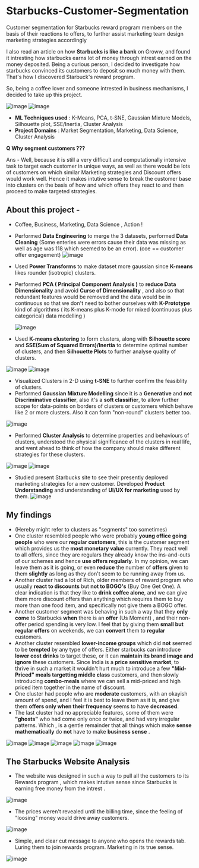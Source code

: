 # Starbucks-Customer-Segmentation
Customer segmentation for Starbucks reward program members on the basis of their reactions to offers, to further assist marketing team design marketing strategies accordingly 

I also read an article on how __Starbucks is like a bank__ on Groww, and found it intresting how starbucks earns lot of money through intrest earned on the money deposited. Being a curious person, I decided to investigate how starbucks convinced its customers to deposit so much money with them. That's how I discovered Starbuck's reward program. 

So, being a coffee lover and someone intrested in business mechanisms, I decided to take up this project.

![image](https://github.com/ayush-agarwal-0502/Starbucks-Customer-Segmentation/assets/86561124/db204c3c-5cdf-421c-a00c-ae3a7edb1287)
![image](https://github.com/ayush-agarwal-0502/Starbucks-Customer-Segmentation/assets/86561124/f259c730-3e60-49b1-96c4-4855bdcbb8d8)

* __ML Techniques used__ : K-Means, PCA, t-SNE, Gaussian Mixture Models, Silhouette plot, SSE/Inertia, Cluster Analysis
* __Project Domains__ : Market Segmentation, Marketing, Data Science, Cluster Analysis

__Q Why segment customers ???__

Ans - Well, because it is still a very difficult and computationally intensive task to target each customer in unique ways, as well as there would be lots of customers on which similar Marketing strategies and Discount offers would work well. Hence it makes intutive sense to break the customer base into clusters on the basis of how and which offers they react to and then proceed to make targeted strategies. 

## About this project - 

* Coffee, Business, Marketing, Data Science , Action !
* Performed __Data Engineering__ to merge the 3 datasets, performed __Data Cleaning__ (Some enteries were errors cause their data was missing as well as age was 118 which seemed to be an error).
  (coe == customer offer engagement) 
  ![image](https://github.com/ayush-agarwal-0502/Starbucks-Customer-Segmentation/assets/86561124/c0a1feb4-1d85-447b-baf9-54024092318d)
* Used __Power Transforms__ to make dataset more gaussian since __K-means__ likes rounder (isotropic) clusters. 
* Performed __PCA ( Principal Component Analysis )__ to __reduce Data Dimensionality__ and avoid __Curse of Dimensionality__ , and also so that redundant features would be removed and the data would be in continuous so that we don't need to bother ourselves with __K-Prototype__ kind of algorithms ( its K-means plus K-mode for mixed (continuous plus categorical) data modelling )

  ![image](https://github.com/ayush-agarwal-0502/Starbucks-Customer-Segmentation/assets/86561124/1a255f79-1cc9-4951-a4b7-80d41a1d8a93)
*  Used __K-means clustering__ to form clusters, along with __Silhouette score__ and __SSE(Sum of Squared Errors)/Inertia__ to determine optimal number of clusters, and then __Silhouette Plots__ to further analyse quality of clusters.

  ![image](https://github.com/ayush-agarwal-0502/Starbucks-Customer-Segmentation/assets/86561124/155c5309-a368-4d9d-b12b-5e11b42cc21c)
  ![image](https://github.com/ayush-agarwal-0502/Starbucks-Customer-Segmentation/assets/86561124/8d942e41-e5d4-4a51-baa5-d3b98c8eb68b)

* Visualized Clusters in 2-D using __t-SNE__ to further confirm the feasiblity of clusters.
* Performed __Gaussian Mixture Modelling__ since it is a __Generative__ and __not Discriminative classifier__, also it's a __soft classifier__, to allow further scope for data-points on borders of clusters or customers which behave like 2 or more clusters. Also it can form "non-round" clusters better too.

![image](https://github.com/ayush-agarwal-0502/Starbucks-Customer-Segmentation/assets/86561124/0ab1cd2a-f119-41d3-9087-843c254f21ba)
* Performed __Cluster Analysis__ to determine properties and behaviours of clusters, understood the physical significance of the clusters in real life, and went ahead to think of how the company should make different strategies for these clusters.

![image](https://github.com/ayush-agarwal-0502/Starbucks-Customer-Segmentation/assets/86561124/4c00ceb4-8854-4e78-a2d9-37ae7697cc90)
![image](https://github.com/ayush-agarwal-0502/Starbucks-Customer-Segmentation/assets/86561124/54e5b072-98b6-4ebb-ae5a-249c78387f0b)

* Studied present Starbucks site to see their presently deployed marketing strategies for a new customer. Developed __Product Understanding__ and understanding of __UI/UX for marketing__ used by them.
![image](https://github.com/ayush-agarwal-0502/Starbucks-Customer-Segmentation/assets/86561124/f9dc02b5-9f9f-4196-96e5-dfe57887d4b0)


## My findings 

* (Hereby might refer to clusters as "segments" too sometimes)
* One cluster resembled people who were probably __young office going people__ who were our __regular customers__, this is the customer segment which provides us the __most monetary value__ currently. They react well to all offers, since they are regulars they already know the ins-and-outs of our schemes and hence __use offers regularly__. In my opinion, we can leave them as it is going, or even __reduce__ the number of __offers__ given to them __slightly__ as long as they don't seem to be running away from us. 
* Another cluster had a lot of Rich, older members of reward program who usually __react to discounts__ but __not to BOGO's__ (Buy One Get One). A clear indication is that they like to __drink coffee alone__, and we can give them more discount offers than anything which requires them to buy more than one food item, and specifically not give them a BOGO offer.
* Another customer segment was behaving in such a way that they __only come__ to Starbucks __when__ there is an __offer__ (Us Moment) , and their non-offer period spending is very low. I feel that by giving them __small but regular offers__ on weekends, we can __convert__ them to __regular__ customers.
* Another cluster resembled __lower-income groups__ which did __not__ seemed to be __tempted__ by any type of offers. Either starbucks can introduce __lower cost drinks__ to target these, or it can __maintain its brand image and ignore__ these customers. Since India is a __price sensitive market__, to thrive in such a market it wouldn't hurt much to introduce a few __"Mid-Priced" meals targetting middle class__ customers, and then slowly introducing __combo-meals__ where we can sell a mid-priced and high priced item together in the name of discount.
* One cluster had people who are __moderate__ customers, with an okayish amount of spend, and I feel it is best to leave them as it is, and give them __offers only when their frequency__ seems to have __decreased__.
* The last cluster had no appreciable features, some of them were __"ghosts"__ who had come only once or twice, and had very irregular patterns. Which , is a gentle remainder that all things which make __sense mathematically__ do __not__ have to make __business sense__ .

![image](https://github.com/ayush-agarwal-0502/Starbucks-Customer-Segmentation/assets/86561124/babab58e-3ec6-4c77-b3a0-4b10b0525ebc)
![image](https://github.com/ayush-agarwal-0502/Starbucks-Customer-Segmentation/assets/86561124/3da84529-d62f-4831-8778-3034a2e19528)
![image](https://github.com/ayush-agarwal-0502/Starbucks-Customer-Segmentation/assets/86561124/1003b44f-c780-4c21-8638-bfa86266fbc6)
![image](https://github.com/ayush-agarwal-0502/Starbucks-Customer-Segmentation/assets/86561124/ceb2eb5a-fbbc-4955-8559-ba2c7f91ae32)
![image](https://github.com/ayush-agarwal-0502/Starbucks-Customer-Segmentation/assets/86561124/541dd772-bcee-4206-83fc-9fd2b48fbc6b)


## The Starbucks Website Analysis

* The website was designed in such a way to pull all the customers to its Rewards program , which makes intutive sense since Starbucks is earning free money from the intrest .
  
![image](https://github.com/ayush-agarwal-0502/Starbucks-Customer-Segmentation/assets/86561124/d174a74b-e9aa-4673-bf1f-b69ef68093c9)

* The prices weren't revealed until the billing time, since the feeling of "loosing" money would drive away customers.

![image](https://github.com/ayush-agarwal-0502/Starbucks-Customer-Segmentation/assets/86561124/bd2f5ef0-8b55-4ec7-adcd-f06f9086b373)

* Simple, and clear cut message to anyone who opens the rewards tab. Luring them to join rewards program. Marketing in its true sense.

![image](https://github.com/ayush-agarwal-0502/Starbucks-Customer-Segmentation/assets/86561124/c56cbacf-6848-4f34-87a0-517aa40e802d)

